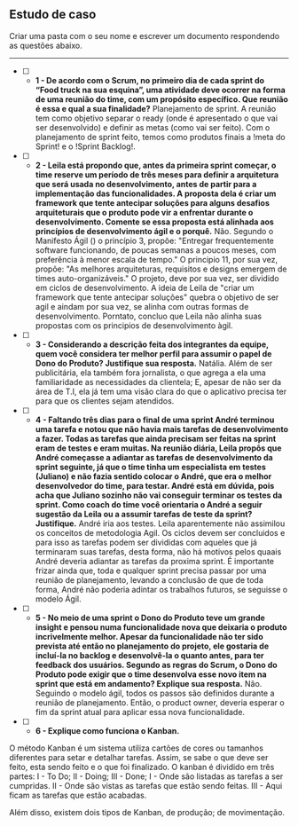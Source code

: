 ## Estudo de caso

Criar uma pasta com o seu nome e escrever um documento respondendo as questões abaixo.

----

- [ ] - __1 - De acordo com o Scrum, no primeiro dia de cada sprint do “Food truck na sua esquina”, uma atividade deve ocorrer na forma de uma reunião do time, com um propósito específico. Que reunião é essa e qual a sua finalidade?__
  Planejamento de sprint. A reunião tem como objetivo separar o ready (onde é apresentado o que vai ser desenvolvido) e definir as metas (como vai ser feito). 
  Com o planejamento de sprint feito, temos como produtos finais a !meta do Sprint! e o !Sprint Backlog!.
- [ ] - __2 - Leila está propondo que, antes da primeira sprint começar, o time reserve um período de três meses para definir a arquitetura que será usada no desenvolvimento, antes de partir para a implementação das funcionalidades. A proposta dela é criar um framework que tente antecipar soluções para alguns desafios arquiteturais que o produto pode vir a enfrentar durante o desenvolvimento. Comente se essa proposta está alinhada aos princípios de desenvolvimento ágil e o porquê.__
  Não. Segundo o Manifesto Ágil () o princípio 3, propõe: "Entregar frequentemente software funcionando, de poucas semanas a poucos meses, com preferência à menor escala de tempo." O principio 11, por sua vez, propõe: "As melhores arquiteturas, requisitos e designs emergem de times auto-organizáveis." O projeto, deve por sua vez, ser dividido em ciclos de desenvolvimento. A ideia de Leila de "criar um framework que tente antecipar soluções" quebra o objetivo de ser agil e aindam por sua vez, se alinha com outras formas de desenvolvimento. Porntato, concluo que Leila não alinha suas propostas com os principios de desenvolvimento àgil. 

- [ ] - __3 - Considerando a descrição feita dos integrantes da equipe, quem você considera ter melhor perfil para assumir o papel de Dono do Produto? Justifique sua resposta.__
  Natália. Além de ser publicitária, ela também fora jornalista, o que agrega a ela uma familiaridade as necessidades da clientela; E, apesar de não ser da área de T.I, ela já tem uma visão clara do que o aplicativo precisa ter para que os clientes sejam atendidos.

- [ ] - __4 - Faltando três dias para o final de uma sprint André terminou uma tarefa e notou que não havia mais tarefas de desenvolvimento a fazer. Todas as tarefas que ainda precisam ser feitas na sprint eram de testes e eram muitas. Na reunião diária, Leila propôs que André começasse a adiantar as tarefas de desenvolvimento da sprint seguinte, já que o time tinha um especialista em testes (Juliano) e não fazia sentido colocar o André, que era o melhor desenvolvedor do time, para testar. André está em dúvida, pois acha que Juliano sozinho não vai conseguir terminar os testes da sprint. Como coach do time você orientaria o André a seguir sugestão da Leila ou a assumir tarefas de teste da sprint? Justifique.__
  André iria aos testes. Leila aparentemente não assimilou os conceitos de metodologia Agil. Os ciclos devem ser concluidos e para isso as tarefas podem ser divididas com aqueles que já terminaram suas tarefas, desta forma, não há motivos pelos quaais André deveria adiantar as tarefas da proxima sprint. É importante frizar ainda que, toda e qualquer sprint precisa passar por uma reunião de planejamento, levando a conclusão de que de toda forma, André não poderia adintar os trabalhos futuros, se seguisse o modelo Ágil.

- [ ] - __5 - No meio de uma sprint o Dono do Produto teve um grande insight e pensou numa funcionalidade nova que deixaria o produto incrivelmente melhor. Apesar da funcionalidade não ter sido prevista até então no planejamento do projeto, ele gostaria de incluí-la no backlog e desenvolvê-la o quanto antes, para ter feedback dos usuários. Segundo as regras do Scrum, o Dono do Produto pode exigir que o time desenvolva esse novo item na sprint que está em andamento? Explique sua resposta.__
  Não. Seguindo o modelo ágil, todos os passos são definidos durante a reunião de planejamento. Então, o product owner, deveria esperar o fim da sprint atual para aplicar essa nova funcionalidade.

- [ ] - __6 - Explique como funciona o Kanban.__ 

O método Kanban é um sistema utiliza cartões de cores ou tamanhos diferentes para setar e detalhar tarefas. Assim, se sabe o que deve ser feito, esta sendo feito e o que foi finalizado. O kanban é dividido em três partes: I - To Do; II - Doing; III - Done;
I - Onde são listadas as tarefas a ser cumpridas.
II - Onde são vistas as tarefas que estão sendo feitas.
III - Aqui ficam as tarefas que estão acabadas. 

Além disso, existem dois tipos de Kanban, de produção; de movimentação.